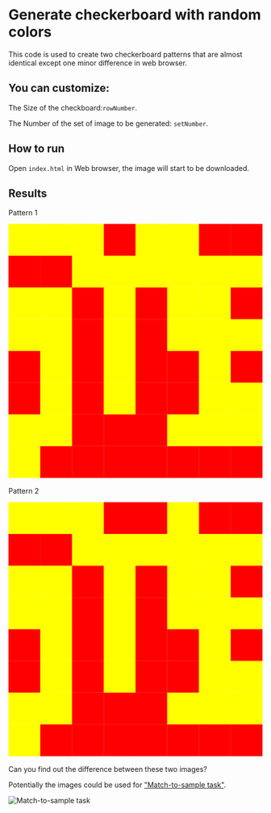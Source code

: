 # Generate checkerboard with random colors

This code is used to create two checkerboard patterns that are almost identical except one minor difference in web browser.

## You can customize:

The Size of the checkboard:`rowNumber`.

The Number of the set of image to be generated: `setNumber`.

## How to run

Open `index.html` in Web browser, the image will start to be downloaded. 

## Results

Pattern 1

![Sample pattern 1](https://github.com/yangzhihao519/Random-Checkerboard/blob/master/sample%20image/0-pattern-1.jpg)

Pattern 2

![Sample pattern 1](https://github.com/yangzhihao519/Random-Checkerboard/blob/master/sample%20image/0-pattern-2.jpg)

Can you find out the difference between these two images?

Potentially the images could be used for ["Match-to-sample task"](https://en.wikipedia.org/wiki/Match-to-sample_task).

![Match-to-sample task](https://upload.wikimedia.org/wikipedia/commons/3/30/Matchtosample.png)
